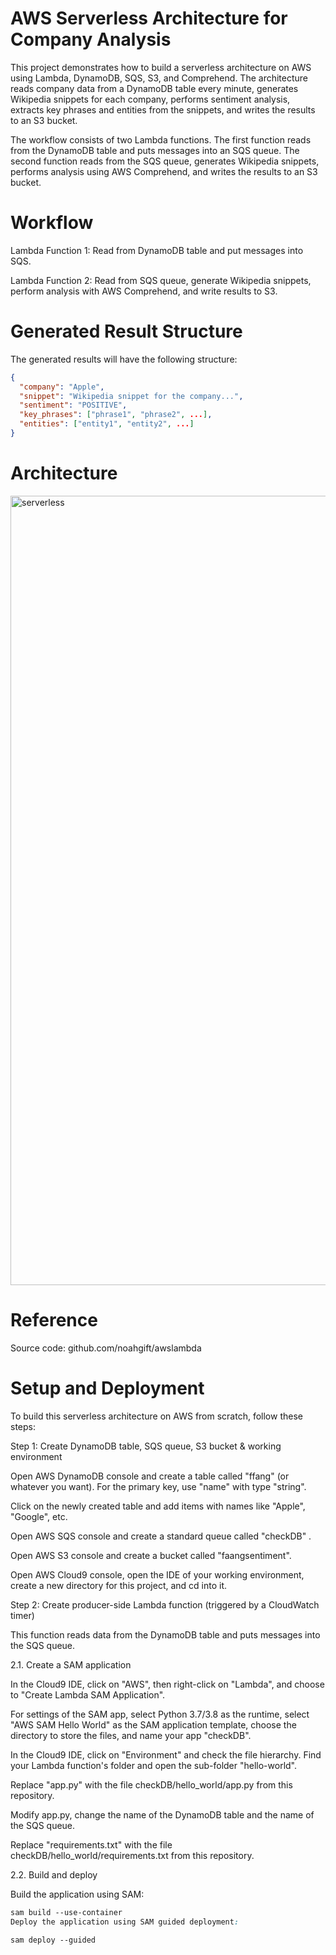 # AWS Serverless Architecture for Company Analysis

This project demonstrates how to build a serverless architecture on AWS using Lambda, DynamoDB, SQS, S3, and Comprehend. The architecture reads company data from a DynamoDB table every minute, generates Wikipedia snippets for each company, performs sentiment analysis, extracts key phrases and entities from the snippets, and writes the results to an S3 bucket.

The workflow consists of two Lambda functions. The first function reads from the DynamoDB table and puts messages into an SQS queue. The second function reads from the SQS queue, generates Wikipedia snippets, performs analysis using AWS Comprehend, and writes the results to an S3 bucket.

# Workflow

Lambda Function 1: Read from DynamoDB table and put messages into SQS.

Lambda Function 2: Read from SQS queue, generate Wikipedia snippets, perform analysis with AWS Comprehend, and write results to S3.

# Generated Result Structure
The generated results will have the following structure:

```json
{
  "company": "Apple",
  "snippet": "Wikipedia snippet for the company...",
  "sentiment": "POSITIVE",
  "key_phrases": ["phrase1", "phrase2", ...],
  "entities": ["entity1", "entity2", ...]
}
```
# Architecture

<img width="1263" alt="serverless" src="https://user-images.githubusercontent.com/123284219/227793727-9118dc78-7b09-41f0-9de7-6f91ee029223.png">


# Reference
Source code: github.com/noahgift/awslambda

# Setup and Deployment

To build this serverless architecture on AWS from scratch, follow these steps:

Step 1: Create DynamoDB table, SQS queue, S3 bucket & working environment

Open AWS DynamoDB console and create a table called "ffang" (or whatever you want). For the primary key, use "name" with type "string".

Click on the newly created table and add items with names like "Apple", "Google", etc.

Open AWS SQS console and create a standard queue called "checkDB" .

Open AWS S3 console and create a bucket called "faangsentiment".

Open AWS Cloud9 console, open the IDE of your working environment, create a new directory for this project, and cd into it.

Step 2: Create producer-side Lambda function (triggered by a CloudWatch timer)

This function reads data from the DynamoDB table and puts messages into the SQS queue.

2.1. Create a SAM application

In the Cloud9 IDE, click on "AWS", then right-click on "Lambda", and choose to "Create Lambda SAM Application".

For settings of the SAM app, select Python 3.7/3.8 as the runtime, select "AWS SAM Hello World" as the SAM application template, choose the directory to store the files, and name your app "checkDB".

In the Cloud9 IDE, click on "Environment" and check the file hierarchy. Find your Lambda function's folder and open the sub-folder "hello-world".

Replace "app.py" with the file checkDB/hello_world/app.py from this repository.

Modify app.py, change the name of the DynamoDB table and the name of the SQS queue.

Replace "requirements.txt" with the file checkDB/hello_world/requirements.txt from this repository.

2.2. Build and deploy

Build the application using SAM:

```css
sam build --use-container
Deploy the application using SAM guided deployment:
```

``` css
sam deploy --guided
```
